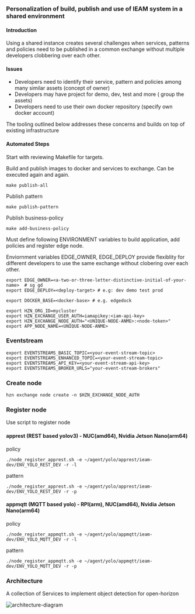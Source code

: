 ### Personalization of build, publish and use of IEAM system in a shared environment
#### Introduction
Using a shared instance creates several challenges when services, patterns and policies need to be published in a common exchange without multiple developers clobbering over each other.  

#### Issues
- Developers need to identify their service, pattern and policies among many similar assets (concept of owner)
- Developers may have project for demo, dev, test and more ( group the assets)
- Developers need to use their own docker repository  (specify own docker account)

The tooling outlined below addresses these concerns and builds on top of existing infrastructure 

#### Automated Steps
Start with reviewing Makefile for targets. 

Build and publish images to docker and services to exchange. Can be executed again and again.  

    make publish-all 
 
Publish pattern

    make publish-pattern

Publish business-policy

    make add-business-policy

Must define following ENVIRONMENT variables to build application, add policies and register edge node.

Enviornment variables EDGE_OWNER, EDGE_DEPLOY provide flexiblity for different developers to use the same exchange without clobering over each other.

    export EDGE_OWNER=<a-two-or-three-letter-distinctive-initial-of-your-name>  # sg gd 
    export EDGE_DEPLOY=<deploy-target> # e.g: dev demo test prod

    export DOCKER_BASE=<docker-base> # e.g. edgedock

    export HZN_ORG_ID=mycluster
    export HZN_EXCHANGE_USER_AUTH=iamapikey:<iam-api-key>
    export HZN_EXCHANGE_NODE_AUTH="<UNIQUE-NODE-ANME>:<node-token>"
    export APP_NODE_NAME=<UNIQUE-NODE-ANME>

### Eventstream  

    export EVENTSTREAMS_BASIC_TOPIC=<your-event-stream-topic>
    export EVENTSTREAMS_ENHANCED_TOPIC=<your-event-stream-topic>
    export EVENTSTREAMS_API_KEY=<your-event-stream-api-key>
    export EVENTSTREAMS_BROKER_URLS="your-event-stream-brokers"

### Create node

    hzn exchange node create -n $HZN_EXCHANGE_NODE_AUTH

### Register node
Use script to register node

#### apprest (REST based yolov3) - NUC(amd64), Nvidia Jetson Nano(arm64) 
 
policy
    
    ./node_register_apprest.sh -e ~/agent/yolo/apprest/ieam-dev/ENV_YOLO_REST_DEV -r -l
    
pattern
    
    ./node_register_apprest.sh -e ~/agent/yolo/apprest/ieam-dev/ENV_YOLO_REST_DEV -r -p
    
#### appmqtt (MQTT based yolo) -  RPI(arm), NUC(amd64), Nvidia Jetson Nano(arm64) 

policy
   
    ./node_register_appmqtt.sh -e ~/agent/yolo/appmqtt/ieam-dev/ENV_YOLO_MQTT_DEV -r -l
    
pattern
    
    ./node_register_appmqtt.sh -e ~/agent/yolo/appmqtt/ieam-dev/ENV_YOLO_MQTT_DEV -r -p
   
### Architecture
A collection of Services to implement object detection for open-horizon

![architecture-diagram](https://raw.githubusercontent.com/TheMosquito/detect/7a989c9246399cc9fa7370ab59e69faf4b72acc5/architecture.png)
